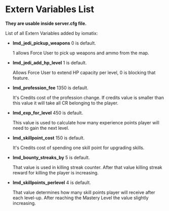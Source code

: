 # Extern Variables List
**They are usable inside server.cfg file.**

List of all Extern Variables added by iomatix:
- **lmd_jedi_pickup_weapons** 0 is default. 
  
  1 allows Force User to pick up weapons and ammo from the map. 
- **lmd_jedi_add_hp_level** 1 is default. 
  
  Allows Force User to extend HP capacity per level, 0 is blocking that feature.  
- **lmd_profession_fee** 1350 is default. 
  
  It's Credits cost of the profession change. If credits value is smaller than this value it will take all CR belonging to the player.
- **lmd_exp_for_level** 450 is default. 
  
  This value is used to calculate how many experience points player will need to gain the next level.
- **lmd_skillpoint_cost** 150 is default. 
  
  It's Credits cost of spending one skill point for upgrading skills. 
- **lmd_bounty_streaks_by** 5 is default. 
  
  That value is used in killing streak counter. After that value killing streak reward for killing the player is increasing.
- **lmd_skillpoints_perlevel** 4 is default. 
  
  That value determines how many skill points player will receive after each level-up. After reaching the Mastery Level the value slightly increasing. 
